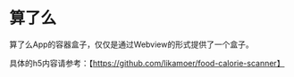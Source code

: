 # 算了么

算了么App的容器盒子，仅仅是通过Webview的形式提供了一个盒子。

具体的h5内容请参考：【https://github.com/likamoer/food-calorie-scanner】
